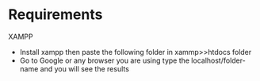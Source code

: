 <h1>Requirements</h1>
<p>XAMPP</p>
<ul>
<li>Install xampp then paste the following folder in xammp>>htdocs folder</li>
<li>Go to Google or any browser you are using type the localhost/folder-name and you will see the results</li>
</ul>
